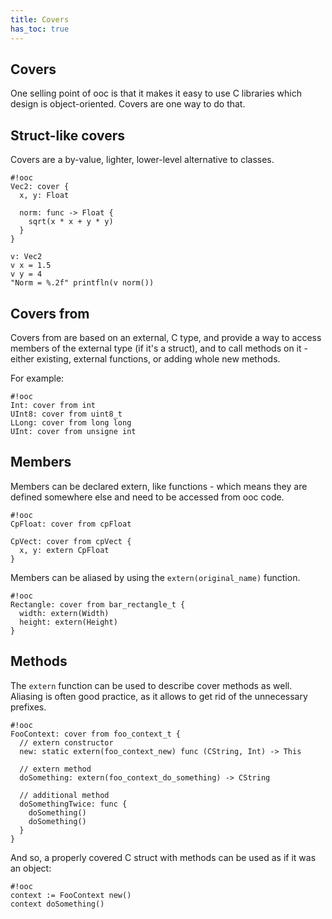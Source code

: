```yaml
---
title: Covers
has_toc: true
---
```


## Covers

One selling point of ooc is that it makes it easy to use C libraries which
design is object-oriented. Covers are one way to do that.

## Struct-like covers

Covers are a by-value, lighter, lower-level alternative to classes.

    #!ooc
    Vec2: cover {
      x, y: Float

      norm: func -> Float {
        sqrt(x * x + y * y)
      }
    }

    v: Vec2
    v x = 1.5
    v y = 4
    "Norm = %.2f" printfln(v norm())

## Covers from

Covers from are based on an external, C type, and provide a way to access
members of the external type (if it's a struct), and to call methods on it -
either existing, external functions, or adding whole new methods.

For example:

    #!ooc
    Int: cover from int
    UInt8: cover from uint8_t
    LLong: cover from long long
    UInt: cover from unsigne int

## Members

Members can be declared extern, like functions - which means they are defined
somewhere else and need to be accessed from ooc code.

    #!ooc
    CpFloat: cover from cpFloat

    CpVect: cover from cpVect {
      x, y: extern CpFloat
    }

Members can be aliased by using the `extern(original_name)` function.

    #!ooc
    Rectangle: cover from bar_rectangle_t {
      width: extern(Width)
      height: extern(Height)
    }

## Methods

The `extern` function can be used to describe cover methods as well. Aliasing is
often good practice, as it allows to get rid of the unnecessary prefixes.

    #!ooc
    FooContext: cover from foo_context_t {
      // extern constructor
      new: static extern(foo_context_new) func (CString, Int) -> This

      // extern method
      doSomething: extern(foo_context_do_something) -> CString

      // additional method
      doSomethingTwice: func {
        doSomething()
        doSomething()
      }
    }

And so, a properly covered C struct with methods can be used as if it was an object:

    #!ooc
    context := FooContext new()
    context doSomething()


